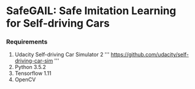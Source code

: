# SafeGAIL: Safe Imitation Learning for Self-driving Cars

### Requirements
1. Udacity Self-driving Car Simulator 2
'''
https://github.com/udacity/self-driving-car-sim
'''
2. Python 3.5.2
3. Tensorflow 1.11
4. OpenCV

